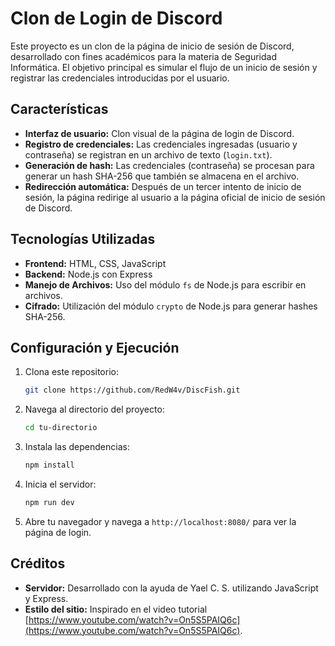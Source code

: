 # Clon de Login de Discord

Este proyecto es un clon de la página de inicio de sesión de Discord, desarrollado con fines académicos para la materia de Seguridad Informática. El objetivo principal es simular el flujo de un inicio de sesión y registrar las credenciales introducidas por el usuario.

## Características

- **Interfaz de usuario:** Clon visual de la página de login de Discord.
- **Registro de credenciales:** Las credenciales ingresadas (usuario y contraseña) se registran en un archivo de texto (`login.txt`).
- **Generación de hash:** Las credenciales (contraseña) se procesan para generar un hash SHA-256 que también se almacena en el archivo.
- **Redirección automática:** Después de un tercer intento de inicio de sesión, la página redirige al usuario a la página oficial de inicio de sesión de Discord.

## Tecnologías Utilizadas

- **Frontend:** HTML, CSS, JavaScript
- **Backend:** Node.js con Express
- **Manejo de Archivos:** Uso del módulo `fs` de Node.js para escribir en archivos.
- **Cifrado:** Utilización del módulo `crypto` de Node.js para generar hashes SHA-256.

## Configuración y Ejecución

1. Clona este repositorio:
    ```bash
    git clone https://github.com/RedW4v/DiscFish.git
    ```
2. Navega al directorio del proyecto:
    ```bash
    cd tu-directorio
    ```
3. Instala las dependencias:
    ```bash
    npm install
    ```
4. Inicia el servidor:
    ```bash
    npm run dev
    ```
5. Abre tu navegador y navega a `http://localhost:8080/` para ver la página de login.

## Créditos

- **Servidor:** Desarrollado con la ayuda de Yael C. S. utilizando JavaScript y Express.
- **Estilo del sitio:** Inspirado en el video tutorial [https://www.youtube.com/watch?v=On5S5PAIQ6c](https://www.youtube.com/watch?v=On5S5PAIQ6c).
